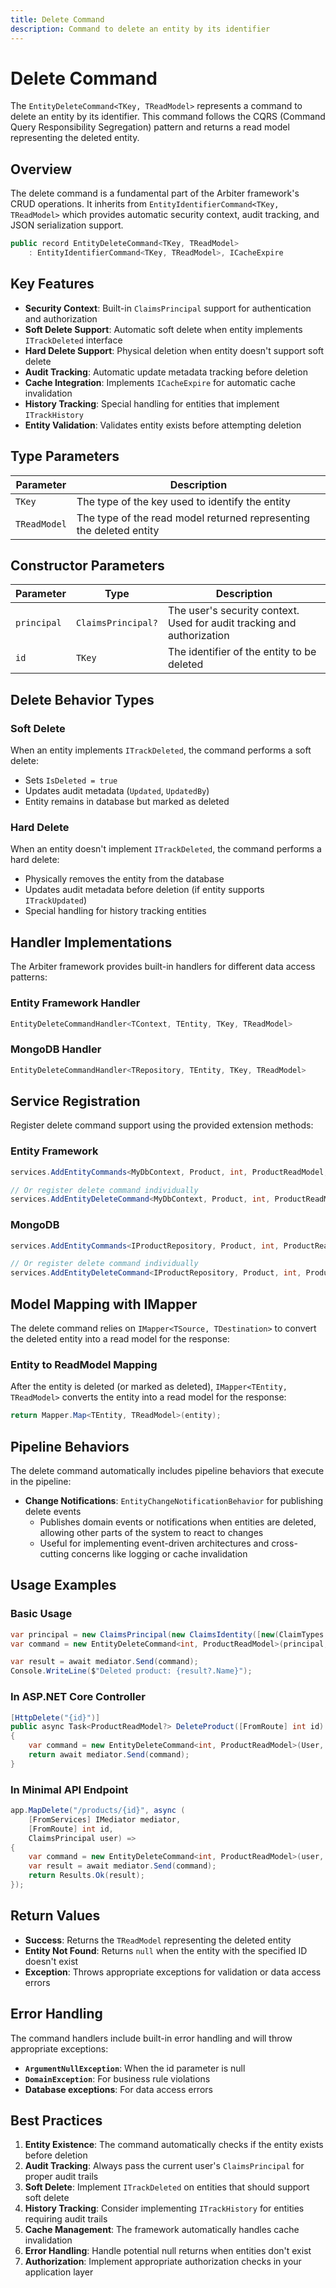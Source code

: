 ```yaml
---
title: Delete Command
description: Command to delete an entity by its identifier
---
```


# Delete Command

The `EntityDeleteCommand<TKey, TReadModel>` represents a command to delete an entity by its identifier. This command follows the CQRS (Command Query Responsibility Segregation) pattern and returns a read model representing the deleted entity.

## Overview

The delete command is a fundamental part of the Arbiter framework's CRUD operations. It inherits from `EntityIdentifierCommand<TKey, TReadModel>` which provides automatic security context, audit tracking, and JSON serialization support.

```csharp
public record EntityDeleteCommand<TKey, TReadModel>
    : EntityIdentifierCommand<TKey, TReadModel>, ICacheExpire
```

## Key Features

- **Security Context**: Built-in `ClaimsPrincipal` support for authentication and authorization
- **Soft Delete Support**: Automatic soft delete when entity implements `ITrackDeleted` interface
- **Hard Delete Support**: Physical deletion when entity doesn't support soft delete
- **Audit Tracking**: Automatic update metadata tracking before deletion
- **Cache Integration**: Implements `ICacheExpire` for automatic cache invalidation
- **History Tracking**: Special handling for entities that implement `ITrackHistory`
- **Entity Validation**: Validates entity exists before attempting deletion

## Type Parameters

| Parameter    | Description                                                         |
| ------------ | ------------------------------------------------------------------- |
| `TKey`       | The type of the key used to identify the entity                     |
| `TReadModel` | The type of the read model returned representing the deleted entity |

## Constructor Parameters

| Parameter   | Type               | Description                                                            |
| ----------- | ------------------ | ---------------------------------------------------------------------- |
| `principal` | `ClaimsPrincipal?` | The user's security context. Used for audit tracking and authorization |
| `id`        | `TKey`             | The identifier of the entity to be deleted                             |

## Delete Behavior Types

### Soft Delete

When an entity implements `ITrackDeleted`, the command performs a soft delete:

- Sets `IsDeleted = true`
- Updates audit metadata (`Updated`, `UpdatedBy`)
- Entity remains in database but marked as deleted

### Hard Delete

When an entity doesn't implement `ITrackDeleted`, the command performs a hard delete:

- Physically removes the entity from the database
- Updates audit metadata before deletion (if entity supports `ITrackUpdated`)
- Special handling for history tracking entities

## Handler Implementations

The Arbiter framework provides built-in handlers for different data access patterns:

### Entity Framework Handler

```csharp
EntityDeleteCommandHandler<TContext, TEntity, TKey, TReadModel>
```

### MongoDB Handler

```csharp
EntityDeleteCommandHandler<TRepository, TEntity, TKey, TReadModel>
```

## Service Registration

Register delete command support using the provided extension methods:

### Entity Framework

```csharp
services.AddEntityCommands<MyDbContext, Product, int, ProductReadModel, ProductCreateModel, ProductUpdateModel>();

// Or register delete command individually
services.AddEntityDeleteCommand<MyDbContext, Product, int, ProductReadModel>();
```

### MongoDB

```csharp
services.AddEntityCommands<IProductRepository, Product, int, ProductReadModel, ProductCreateModel, ProductUpdateModel>();

// Or register delete command individually  
services.AddEntityDeleteCommand<IProductRepository, Product, int, ProductReadModel>();
```

## Model Mapping with IMapper

The delete command relies on `IMapper<TSource, TDestination>` to convert the deleted entity into a read model for the response:

### Entity to ReadModel Mapping

After the entity is deleted (or marked as deleted), `IMapper<TEntity, TReadModel>` converts the entity into a read model for the response:

```csharp
return Mapper.Map<TEntity, TReadModel>(entity);
```

## Pipeline Behaviors

The delete command automatically includes pipeline behaviors that execute in the pipeline:

- **Change Notifications**: `EntityChangeNotificationBehavior` for publishing delete events
  - Publishes domain events or notifications when entities are deleted, allowing other parts of the system to react to changes
  - Useful for implementing event-driven architectures and cross-cutting concerns like logging or cache invalidation

## Usage Examples

### Basic Usage

```csharp
var principal = new ClaimsPrincipal(new ClaimsIdentity([new(ClaimTypes.Name, "JohnDoe")]));
var command = new EntityDeleteCommand<int, ProductReadModel>(principal, 123);

var result = await mediator.Send(command);
Console.WriteLine($"Deleted product: {result?.Name}");
```

### In ASP.NET Core Controller

```csharp
[HttpDelete("{id}")]
public async Task<ProductReadModel?> DeleteProduct([FromRoute] int id)
{
    var command = new EntityDeleteCommand<int, ProductReadModel>(User, id);
    return await mediator.Send(command);
}
```

### In Minimal API Endpoint

```csharp
app.MapDelete("/products/{id}", async (
    [FromServices] IMediator mediator,
    [FromRoute] int id,
    ClaimsPrincipal user) =>
{
    var command = new EntityDeleteCommand<int, ProductReadModel>(user, id);
    var result = await mediator.Send(command);
    return Results.Ok(result);
});
```

## Return Values

- **Success**: Returns the `TReadModel` representing the deleted entity
- **Entity Not Found**: Returns `null` when the entity with the specified ID doesn't exist
- **Exception**: Throws appropriate exceptions for validation or data access errors

## Error Handling

The command handlers include built-in error handling and will throw appropriate exceptions:

- **`ArgumentNullException`**: When the id parameter is null
- **`DomainException`**: For business rule violations  
- **Database exceptions**: For data access errors

## Best Practices

1. **Entity Existence**: The command automatically checks if the entity exists before deletion
2. **Audit Tracking**: Always pass the current user's `ClaimsPrincipal` for proper audit trails
3. **Soft Delete**: Implement `ITrackDeleted` on entities that should support soft delete
4. **History Tracking**: Consider implementing `ITrackHistory` for entities requiring audit trails
5. **Cache Management**: The framework automatically handles cache invalidation
6. **Error Handling**: Handle potential null returns when entities don't exist
7. **Authorization**: Implement appropriate authorization checks in your application layer
